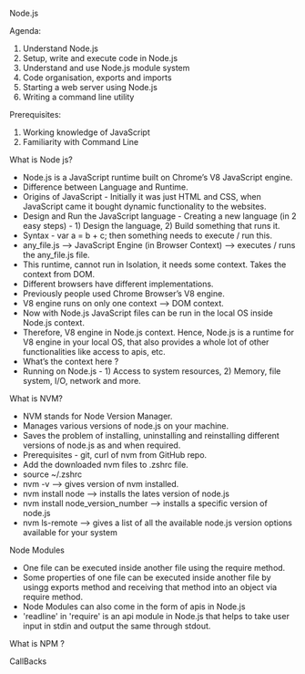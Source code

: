 Node.js

Agenda:
1. Understand Node.js
2. Setup, write and execute code in Node.js
3. Understand and use Node.js module system
4. Code organisation, exports and imports
5. Starting a web server using Node.js
6. Writing a command line utility

Prerequisites:
1. Working knowledge of JavaScript
2. Familiarity with Command Line

What is Node js?
- Node.js is a JavaScript runtime built on Chrome’s V8 JavaScript engine.
- Difference between Language and Runtime.
- Origins of JavaScript - Initially it was just HTML and CSS, when JavaScript came it bought dynamic functionality to the websites.
- Design and Run the JavaScript language - Creating a new language (in 2 easy steps) - 1) Design the language, 2) Build something that runs it.
- Syntax - var a = b + c; then something needs to execute / run  this.
- any_file.js ——> JavaScript Engine (in Browser Context) ——> executes / runs the any_file.js file.
- This runtime, cannot run in Isolation, it needs some context. Takes the context from DOM.
- Different browsers have different implementations.
- Previously people used Chrome Browser’s V8 engine.
- V8 engine runs on only one context ——> DOM context.
- Now with Node.js JavaScript files can be run in the local OS inside Node.js context.
- Therefore, V8 engine in Node.js context.
Hence, Node.js is a runtime for V8 engine in your local OS, that also provides a whole lot of other functionalities like access to apis, etc.
- What’s the context here ? 
- Running on Node.js - 1) Access to system resources, 2) Memory, file system, I/O, network and more.

What is NVM?
- NVM stands for Node Version Manager.
- Manages various versions of node.js on your machine.
- Saves the problem of installing, uninstalling and reinstalling different versions of node.js as and when required.
- Prerequisites - git, curl of nvm from GitHub repo.
- Add the downloaded nvm files to .zshrc file.
- source ~/.zshrc
- nvm -v ——> gives version of nvm installed.
- nvm install node ——> installs the lates version of node.js
- nvm install node_version_number ——> installs a specific version of node.js
- nvm ls-remote ——> gives a list of all the available node.js version options available for your system

Node Modules
- One file can be executed inside another file using the require method.
- Some properties of one file can be executed inside another file by usingg exports method and receiving that method into an object via require method.
- Node Modules can also come in the form of apis in Node.js
- 'readline' in 'require' is an api module in Node.js that helps to take user input in stdin and output the same through stdout.

What is NPM ?


CallBacks

